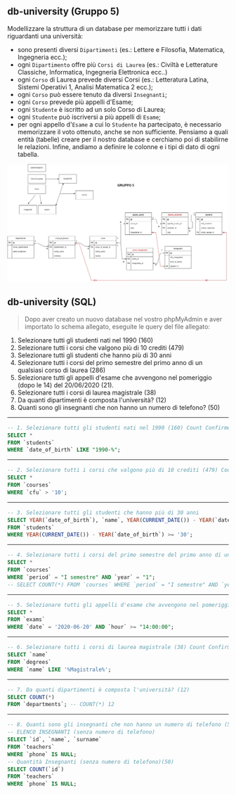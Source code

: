 ## db-university (Gruppo 5)

Modellizzare la struttura di un database per memorizzare tutti i dati riguardanti una università:

- sono presenti diversi `Dipartimenti` (es.: Lettere e Filosofia, Matematica, Ingegneria ecc.);
- ogni `Dipartimento` offre più `Corsi di Laurea` (es.: Civiltà e Letterature Classiche, Informatica, Ingegneria Elettronica ecc..)
- ogni `Corso` di Laurea prevede diversi Corsi (es.: Letteratura Latina, Sistemi Operativi 1, Analisi Matematica 2 ecc.);
- ogni `Corso` può essere tenuto da diversi `Insegnanti`;
- ogni `Corso` prevede più appelli d'Esame;
- ogni `Studente` è iscritto ad un solo Corso di Laurea;
- ogni `Studente` può iscriversi a più appelli di `Esame`;
- per ogni appello d'`Esame` a cui lo `Studente` ha partecipato, è necessario memorizzare il voto ottenuto, anche se non sufficiente.
  Pensiamo a quali entità (tabelle) creare per il nostro database e cerchiamo poi di stabilirne le relazioni. Infine, andiamo a definire le colonne e i tipi di dato di ogni tabella.

![image](./db-university.jpg)

## db-university (SQL)

> Dopo aver creato un nuovo database nel vostro phpMyAdmin e aver importato lo schema allegato, eseguite le query del file allegato:

1. Selezionare tutti gli studenti nati nel 1990 (160)
2. Selezionare tutti i corsi che valgono più di 10 crediti (479)
3. Selezionare tutti gli studenti che hanno più di 30 anni
4. Selezionare tutti i corsi del primo semestre del primo anno di un qualsiasi corso di
   laurea (286)
5. Selezionare tutti gli appelli d'esame che avvengono nel pomeriggio (dopo le 14) del 20/06/2020 (21).
6. Selezionare tutti i corsi di laurea magistrale (38)
7. Da quanti dipartimenti è composta l'università? (12)
8. Quanti sono gli insegnanti che non hanno un numero di telefono? (50)

<hr>

```sql
-- 1. Selezionare tutti gli studenti nati nel 1990 (160) Count Confirmed
SELECT *
FROM `students`
WHERE `date_of_birth` LIKE "1990-%";
```

<hr>

```sql
-- 2. Selezionare tutti i corsi che valgono più di 10 crediti (479) Count Confirmed
SELECT *
FROM `courses`
WHERE `cfu` > '10';
```

<hr>

```sql
-- 3. Selezionare tutti gli studenti che hanno più di 30 anni
SELECT YEAR(`date_of_birth`), `name`, YEAR(CURRENT_DATE()) - YEAR(`date_of_birth`) AS 'Anni'
FROM `students`
WHERE YEAR(CURRENT_DATE()) - YEAR(`date_of_birth`) >= '30';
```

<hr>

```sql
-- 4. Selezionare tutti i corsi del primo semestre del primo anno di un qualsiasi corso di laurea (286)
SELECT *
FROM `courses`
WHERE `period` = "I semestre" AND `year` = "1";
-- SELECT COUNT(*) FROM `courses` WHERE `period` = "I semestre" AND `year` = "1"; = COUNT(*)286.
```

<hr>

```sql
-- 5. Selezionare tutti gli appelli d'esame che avvengono nel pomeriggio (dopo le 14) del 20/06/2020 (21). Count Confirmed (21)
SELECT *
FROM `exams`
WHERE `date` = '2020-06-20' AND `hour` >= "14:00:00";
```

<hr>

```sql
-- 6. Selezionare tutti i corsi di laurea magistrale (38) Count Confirmed (38)
SELECT `name`
FROM `degrees`
WHERE `name` LIKE '%Magistrale%';
```

<hr>

```sql
-- 7. Da quanti dipartimenti è composta l'università? (12)
SELECT COUNT(*)
FROM `departments`; -- COUNT(*) 12
```

<hr>

```sql
-- 8. Quanti sono gli insegnanti che non hanno un numero di telefono (50)
-- ELENCO INSEGNANTI (senza numero di telefono)
SELECT `id`, `name`, `surname`
FROM `teachers`
WHERE `phone` IS NULL;
-- Quantità Insegnanti (senza numero di telefono)(50)
SELECT COUNT(`id`)
FROM `teachers`
WHERE `phone` IS NULL;
```
